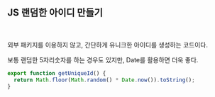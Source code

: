 ## JS 랜덤한 아이디 만들기
<br>

외부 패키지를 이용하지 않고, 간단하게 유니크한 아이디를 생성하는 코드이다.

보통 랜덤한 5자리숫자를 하는 경우도 있지만, Date를 활용하면 더욱 좋다.

```jsx
export function getUniqueId() {
  return Math.floor(Math.random() * Date.now()).toString();
}
```